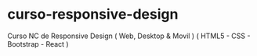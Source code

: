 # curso-responsive-design
Curso NC de Responsive Design ( Web, Desktop &amp; Movil ) ( HTML5 - CSS - Bootstrap - React )
